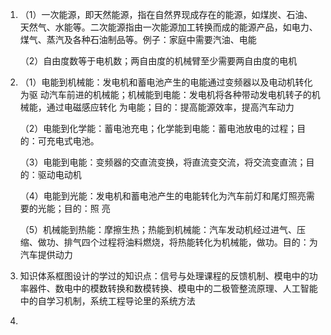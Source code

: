 1. （1）一次能源，即天然能源，指在自然界现成存在的能源，如煤炭、石油、天然气、水能等。二次能源指由一次能源加工转换而成的能源产品，如电力、煤气、蒸汽及各种石油制品等。例子：家庭中需要汽油、电能

   （2）自由度数等于电机数；两自由度的机械臂至少需要两自由度的电机

2. （1）电能到机械能：发电机和蓄电池产生的电能通过变频器以及电动机转化为驱 动汽车前进的机械能；机械能到电能：发电机将各种带动发电机转子的机械能，通过电磁感应转化 为电能；目的：提高能源效率，提高汽车动力

   （2）电能到化学能：蓄电池充电；化学能到电能：蓄电池放电的过程；目的：可充电式电池。

   （3）电能到电能：变频器的交直流变换，将直流变交流，将交流变直流；目的：驱动电动机

   （4）电能到光能：发电机和蓄电池产生的电能转化为汽车前灯和尾灯照亮需要的光能；目的：照 亮

   （5）机械能到热能：摩擦生热；热能到机械能：汽车发动机经过进气、压缩、做功、排气四个过程将油料燃烧，将热能转化为机械能，做功。目的：为汽车提供动力

3. 知识体系框图设计的学过的知识点：信号与处理课程的反馈机制、模电中的功率器件、数电中的模数转换和数模转换、模电中的二极管整流原理、人工智能中的自学习机制，系统工程导论里的系统方法
4. 